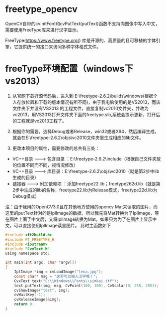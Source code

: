 # freetype_opencv
OpenCV自带的cvInitFont和cvPutText(putText)函数不支持向图像中写入中文，需要使用FreeType库来进行汉字显示。

FreeType(https://www.freetype.org/) 库是开源的、高质量的且可移植的字体引擎，它提供统一的接口来访问多种字体格式文件。

# freeType环境配置（windows下vs2013）
1. 从官网下载好源代码后，进入到 E:\freetype-2.6.2\builds\windows(根据个人存放位置和下载的版本情况有所不同)，由于我电脑使用的是VS2013，而该文件夹下并没有VS2013
的工程文件，直接复制vc2010文件夹，并改为vc2013，用VS2013打开文件夹下面的freetype.sln,系统会提示更新，打开后的工程就是vc2013工程了。

2. 根据你的需要，选择Debug或者Release，win32或者X64，然后编译生成，就会在E:\freetype-2.6.2\objs\vc2010文件夹里生成相应的lib文件。
3. 更改本项目的属性，需要修改的总共有三处：
* VC++目录 ---> 包含目录  ：E:\freetype-2.6.2\include（根据自己文件夹放的位置不同而不同，视情况修改）
* VC++目录 ---> 库目录：E:\freetype-2.6.2\objs\vc2010（就是第2步中lib生成的目录）
* 链接器 ---> 附加依赖项 ：添加freetype22.lib；freetype262d.lib（就是第2步中生成的lib的名称，freetype22.lib为Release模式，freetype22d.lib为Debug模式）


注：由于我用的OpenCV3.0且在其他地方使用的opencv Mat来读取的图片，而这里的putText针对的是IplImage的数据，所以我先将Mat转换为了IplImage，等在图片上画了中文后，又将IplImage转换为Mat。如果只为为了在图片上显示中文，可以直接使用IplImage读显图片。
此时主函数如下

```C
#include <ft2build.h>
#include FT_FREETYPE_H
#include <iostream>
#include "CvxText.h"
using namespace std;

int main(int argc, char *argv[])
{
	IplImage *img = cvLoadImage("lena.jpg");
	const char* msg = "这里可以输入汉字哦！";
	CvxText text("C:\\Windows\\Fonts\\simkai.ttf");
	text.putText(img, msg, CvPoint(100, 100), CvScalar(0, 255, 255));
	cvShowImage("test", img);
	cvWaitKey(-1);
	cvReleaseImage(&img);
	return 0;
}
```
